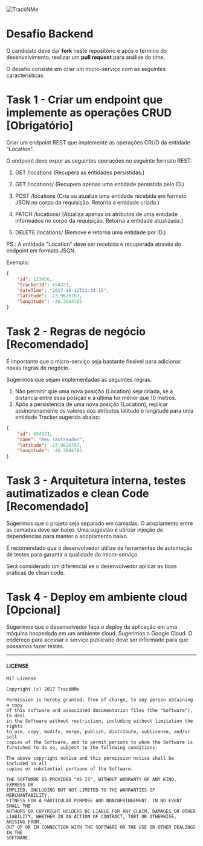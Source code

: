 ![TrackNMe](https://www.tracknme.com.br/app/images/logo-tracknme.png)


# Desafio Backend

O candidato deve dar **fork** neste repositório e após o termino do desenvolvimento, realizar um **pull request** para análise do time.

O desafio consiste em criar um micro-serviço com as seguintes características:

# Task 1 - Criar um endpoint que implemente as operações CRUD [Obrigatório]

Criar um endpoint REST que implemente as operações CRUD da entidade "Location".

O endpoint deve expor as seguintes operações no seguinte formato REST:

1) GET /locations
(Recupera as entidades persistidas.)

2) GET /locations/<ID>
(Recupera apenas uma entidade persistida pelo ID.)

3) POST /locations
(Cria ou atualiza uma entidade recebida em formato JSON no corpo da requisição. Retorna a entidade criada.)

4) PATCH /locations/<ID>
(Atualiza apenas os atributos de uma entidade informados no corpo da requisição. Retorna a entidade atualizada.)

5) DELETE /locations/<ID>
(Remove e retorna uma entidade por ID.)

PS.: A entidade "Location" deve ser recebida e recuperada através do endpoint em formato JSON.

Exemplo:
``` json
{
    "id": 123456,
    "trackerId": 654321,
    "dateTime": "2017-10-12T21:34:15",
    "latitude": -23.9626767,
    "longitude": -46.3884785
}
```


# Task 2 - Regras de negócio [Recomendado]

É importante que o micro-serviço seja bastante flexivel para adicionar novas regras de negócio.

Sugerimos que sejam implementadas as seguintes regras:
1) Não permitir que uma nova posição (Location) seja criada, se a distancia entre essa posição e a última for menor que 10 metros.
2) Após a persistencia de uma nova posição (Location), replicar assincronamente os valores dos atributos latitude e longitude para uma entidade Tracker sugerida abaixo:

``` json
{
    "id": 654321,
    "name": "Meu rastreador",
    "latitude": -23.9626767,
    "longitude": -46.3884785
}
```


# Task 3 - Arquitetura interna, testes autimatizados e clean Code [Recomendado]

Sugerimos que o projeto seja separado em camadas. O acoplamento entre as camadas deve ser baixo. Uma sugestão é utilizar injeção de dependencias para manter o acoplamento baixo.

É recomendado que o desenvolvedor utilize de ferramentas de automação de testes para garantir a qualidade do micro-serviço.

Será considerado um diferencial se o desenvolvedor aplicar as boas práticas de clean code.


# Task 4 - Deploy em ambiente cloud [Opcional]

Sugerimos que o desenvolvedor faça o deploy da aplicação em uma máquina hospedada em um ambiente cloud. Sugerimos o Google Cloud. O endereço para acessar o serviço publicado deve ser informado para que possamos fazer testes.



---
#### LICENSE
```
MIT License

Copyright (c) 2017 TrackNMe

Permission is hereby granted, free of charge, to any person obtaining a copy
of this software and associated documentation files (the "Software"), to deal
in the Software without restriction, including without limitation the rights
to use, copy, modify, merge, publish, distribute, sublicense, and/or sell
copies of the Software, and to permit persons to whom the Software is
furnished to do so, subject to the following conditions:

The above copyright notice and this permission notice shall be included in all
copies or substantial portions of the Software.

THE SOFTWARE IS PROVIDED "AS IS", WITHOUT WARRANTY OF ANY KIND, EXPRESS OR
IMPLIED, INCLUDING BUT NOT LIMITED TO THE WARRANTIES OF MERCHANTABILITY,
FITNESS FOR A PARTICULAR PURPOSE AND NONINFRINGEMENT. IN NO EVENT SHALL THE
AUTHORS OR COPYRIGHT HOLDERS BE LIABLE FOR ANY CLAIM, DAMAGES OR OTHER
LIABILITY, WHETHER IN AN ACTION OF CONTRACT, TORT OR OTHERWISE, ARISING FROM,
OUT OF OR IN CONNECTION WITH THE SOFTWARE OR THE USE OR OTHER DEALINGS IN THE
SOFTWARE.
```
